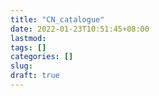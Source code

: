 ```yaml
---
title: "CN_catalogue"
date: 2022-01-23T10:51:45+08:00
lastmod:
tags: []
categories: []
slug:
draft: true
---
```


